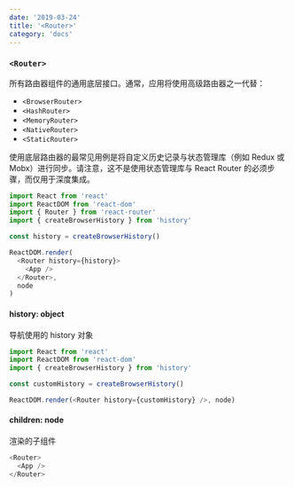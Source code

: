 ```yaml
---
date: '2019-03-24'
title: '<Router>'
category: 'docs'
---
```


### `<Router>`

所有路由器组件的通用底层接口。通常，应用将使用高级路由器之一代替：

- `<BrowserRouter>`
- `<HashRouter>`
- `<MemoryRouter>`
- `<NativeRouter>`
- `<StaticRouter>`

使用底层路由器的最常见用例是将自定义历史记录与状态管理库（例如 Redux 或 Mobx）进行同步。请注意，这不是使用状态管理库与 React Router 的必须步骤，而仅用于深度集成。

```js
import React from 'react'
import ReactDOM from 'react-dom'
import { Router } from 'react-router'
import { createBrowserHistory } from 'history'

const history = createBrowserHistory()

ReactDOM.render(
  <Router history={history}>
    <App />
  </Router>,
  node
)
```

#### history: object

导航使用的 history 对象

```js
import React from 'react'
import ReactDOM from 'react-dom'
import { createBrowserHistory } from 'history'

const customHistory = createBrowserHistory()

ReactDOM.render(<Router history={customHistory} />, node)
```

#### children: node

渲染的子组件

```js
<Router>
  <App />
</Router>
```
